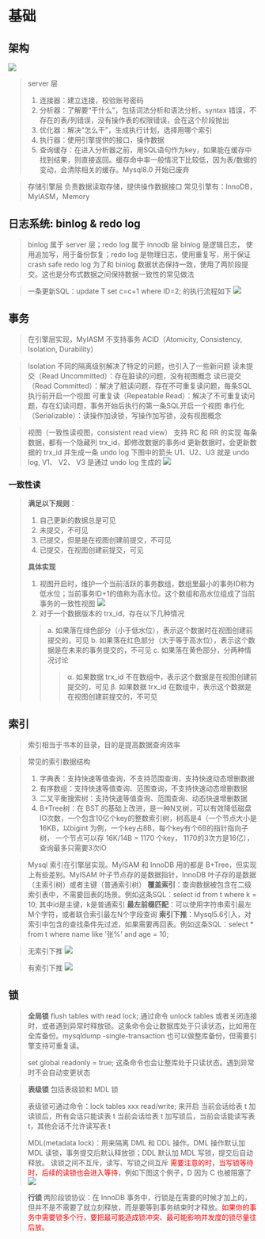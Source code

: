 # 基础

## 架构
![](images/architecture.png)

> server 层
> 1. 连接器：建立连接，校验账号密码
> 2. 分析器：了解要“干什么”，包括词法分析和语法分析。syntax 错误，不存在的表/列错误，没有操作表的权限错误，会在这个阶段抛出
> 3. 优化器：解决“怎么干”，生成执行计划，选择用哪个索引
> 4. 执行器：使用引擎提供的接口，操作数据
> 5. 查询缓存：在进入分析器之前，用SQL语句作为key，如果能在缓存中找到结果，则直接返回。缓存命中率一般情况下比较低，因为表/数据的变动，会清除相关的缓存。Mysql8.0 开始已废弃

> 存储引擎层
> 负责数据读取存储，提供操作数据接口
> 常见引擎有：InnoDB，MyIASM，Memory

## 日志系统: binlog & redo log
> binlog 属于 server 层；redo log 属于 innodb 层
> binlog 是逻辑日志， 使用追加写，用于备份恢复；redo log 是物理日志，使用重复写，用于保证 crash safe
> redo log 为了和 binlog 数据状态保持一致，使用了两阶段提交。这也是分布式数据之间保持数据一致性的常见做法

> 一条更新SQL：update T set c=c+1 where ID=2; 的执行流程如下
![](images/update_sql.png)


## 事务
> 在引擎层实现，MyIASM 不支持事务
> ACID（Atomicity, Consistency, Isolation, Durability）

> Isolation
> 不同的隔离级别解决了特定的问题，也引入了一些新问题
> 读未提交（Read Uncommitted）：存在脏读的问题，没有视图概念
> 读已提交（Read Committed）：解决了脏读问题，存在不可重复读问题，每条SQL执行前开启一个视图
> 可重复读（Repeatable Read）：解决了不可重复读问题，存在幻读问题，事务开始后执行的第一条SQL开启一个视图
> 串行化（Serializable）：读操作加读锁，写操作加写锁，没有视图概念

> 视图（一致性读视图，consistent read view）
> 支持 RC 和 RR 的实现
> 每条数据，都有一个隐藏列 trx_id，即修改数据的事务id
> 更新数据时，会更新数据的 trx_id 并生成一条 undo log
> 下图中的箭头 U1、U2、U3 就是 undo log, V1、 V2、 V3 是通过 undo log 生成的
> ![](images/mvcc.png)

### 一致性读
>
> <b>满足以下规则</b>：
> 1. 自己更新的数据总是可见
> 2. 未提交，不可见
> 3. 已提交，但是是在视图创建前提交，不可见
> 4. 已提交，在视图创建前提交，可见
>
> <b>具体实现</b>
> 1. 视图开启时，维护一个当前活跃的事务数组，数组里最小的事务ID称为低水位；当前事务ID+1的值称为高水位。这个数组和高水位组成了当前事务的一致性视图
> ![](images/consistent_read_view.png)
> 2. 对于一个数据版本的 trx_id，存在以下几种情况
>> a. 如果落在绿色部分（小于低水位），表示这个数据时在视图创建前提交的，可见
>> b. 如果落在红色部分（大于等于高水位），表示这个数据是在未来的事务提交的，不可见
>> c. 如果落在黄色部分，分两种情况讨论
>>> α. 如果数据 trx_id 不在数组中，表示这个数据是在视图创建前提交的，可见
>>> β. 如果数据 trx_id 在数组中，表示这个数据是在视图创建前提交的，不可见


## 索引
> 索引相当于书本的目录，目的是提高数据查询效率

> 常见的索引数据结构
> 1. 字典表：支持快速等值查询，不支持范围查询，支持快速动态增删数据
> 2. 有序数组：支持快速等值查询、范围查询，不支持快速动态增删数据
> 3. 二叉平衡搜索树：支持快速等值查询、范围查询、动态快速增删数据
> 4. B+Tree树：在 BST 的基础上改进，是一种N叉树，可以有效降低磁盘IO次数，一个包含10亿个key的整数索引树，树高是4（一个节点大小是16KB，以bigint 为例，一个key占8B，每个key有个6B的指针指向子树， 一个节点可以存 16K/14B = 1170 个key， 1170的3次方是16亿），查询最多只需要3次IO

> Mysql 索引在引擎层实现。MyISAM 和 InnoDB 用的都是 B+Tree，但实现上有些差别。MyISAM 叶子节点存的是数据指针，InnoDB 叶子存的是数据（主索引树）或者主键（普通索引树）
> <b>覆盖索引</b>：查询数据被包含在二级索引表中，不需要回表的场景。例如这条SQL：select id from t where k = 10; 其中id是主键，k是普通索引
> <b>最左前缀匹配</b>：可以使用字符串索引最左M个字符，或者联合索引最左N个字段查询
> <b>索引下推</b>：Mysql5.6引入，对索引中包含的查找条件先过滤，如果需要再回表。例如这条SQL：select * from t where name like '张%' and age = 10;

> 无索引下推
> ![](images/no_index_condition_pushdown.png)

> 有索引下推
> ![](images/index_condition_pushdown.png)

## 锁

> <b>全局锁</b>
> flush tables with read lock; 通过命令 unlock tables 或者关闭连接时，或者遇到异常时释放锁。这条命令会让数据库处于只读状态，比如用在全库备份。mysqldump -single-transaction 也可以做整库备份，但需要引擎支持可重复读。
>
> set global readonly = true; 这条命令也会让整库处于只读状态。遇到异常时不会自动变更状态

> <b>表级锁</b>
> 包括表级锁和 MDL 锁
>
> 表级锁可通过命令：lock tables xxx read/write; 来开启
> 当前会话给表 t 加读锁后，所有会话只能读表 t
> 当前会话给表 t 加写锁后，当前会话能读写表 t，其他会话不允许读写表 t 
>
> MDL(metadata lock)：用来隔离 DML 和 DDL 操作。DML 操作默认加 MDL 读锁，事务提交后默认释放锁；DDL 默认加 MDL 写锁，提交后自动释放。
> 读锁之间不互斥，读写、写锁之间互斥
> <font color="red">需要注意的时，当写锁等待时，后续的读锁也会进入等待</font>，例如下图这个例子，D 因为 C 也被阻塞了
> ![](images/基础-1.png)

><b>行锁</b>
> 两阶段锁协议：在 InnoDB 事务中，行锁是在需要的时候才加上的，但并不是不需要了就立刻释放，而是要等到事务结束时才释放。<font color="red">如果你的事务中需要锁多个行，要把最可能造成锁冲突、最可能影响并发度的锁尽量往后放。</font>
